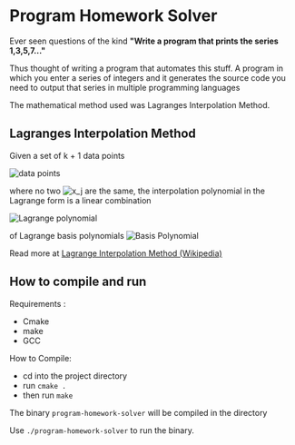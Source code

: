 # Program Homework Solver

Ever seen questions of the kind __"Write a program that prints the series 1,3,5,7..."__

Thus thought of writing a program that automates this stuff. 
A program in which you enter a series of integers and it generates the source code you need to output that series
in multiple programming languages

The mathematical method used was Lagranges Interpolation Method.


## Lagranges Interpolation Method

Given a set of k + 1 data points


![data points](https://wikimedia.org/api/rest_v1/media/math/render/svg/5e4f064b4751bb32d87cc829aca1b2b2f38d4a6d)

where no two  ![x_j](https://wikimedia.org/api/rest_v1/media/math/render/svg/5db47cb3d2f9496205a17a6856c91c1d3d363ccd) are the same, the interpolation polynomial in the Lagrange form is a linear combination

![Lagrange polynomial](https://wikimedia.org/api/rest_v1/media/math/render/svg/d07f3378ff7718c345e5d3d4a57d3053190226a0)

of Lagrange basis polynomials
![Basis Polynomial](https://wikimedia.org/api/rest_v1/media/math/render/svg/6e2c3a2ab16a8723c0446de6a30da839198fb04b)

Read more at [Lagrange Interpolation Method (Wikipedia)](https://en.wikipedia.org/wiki/Lagrange_polynomial)

## How to compile and run

Requirements :
* Cmake
* make
* GCC

How to Compile:
* cd into the project directory 
* run `cmake .`
* then run `make`

The binary `program-homework-solver` will be compiled in the directory

Use `./program-homework-solver` to run the binary.

